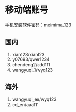 # 移动端账号

手机安装软件密码：meimima_123

## 国内

1. xian123/xian123
2. y07693/qwer1234
3. chendeng2/cdd111
4. wangyuqi_1/wyq123

## 海外

1. wangyuqi_en/wyq123
2. cd_en/aaa111
